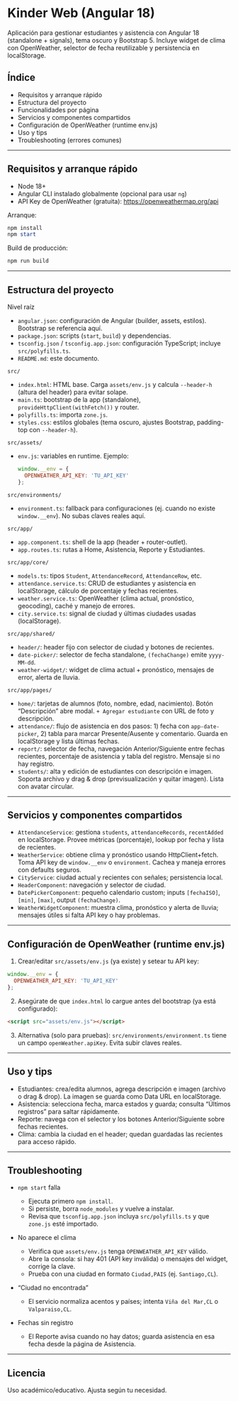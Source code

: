 # Kinder Web (Angular 18)

Aplicación para gestionar estudiantes y asistencia con Angular 18 (standalone + signals), tema oscuro y Bootstrap 5. Incluye widget de clima con OpenWeather, selector de fecha reutilizable y persistencia en localStorage.

## Índice
- Requisitos y arranque rápido
- Estructura del proyecto
- Funcionalidades por página
- Servicios y componentes compartidos
- Configuración de OpenWeather (runtime env.js)
- Uso y tips
- Troubleshooting (errores comunes)

---

## Requisitos y arranque rápido
- Node 18+
- Angular CLI instalado globalmente (opcional para usar `ng`)
- API Key de OpenWeather (gratuita): https://openweathermap.org/api

Arranque:

```powershell
npm install
npm start
```

Build de producción:

```powershell
npm run build
```

---

## Estructura del proyecto

Nivel raíz
- `angular.json`: configuración de Angular (builder, assets, estilos). Bootstrap se referencia aquí.
- `package.json`: scripts (`start`, `build`) y dependencias.
- `tsconfig.json` / `tsconfig.app.json`: configuración TypeScript; incluye `src/polyfills.ts`.
- `README.md`: este documento.

`src/`
- `index.html`: HTML base. Carga `assets/env.js` y calcula `--header-h` (altura del header) para evitar solape.
- `main.ts`: bootstrap de la app (standalone), `provideHttpClient(withFetch())` y router.
- `polyfills.ts`: importa `zone.js`.
- `styles.css`: estilos globales (tema oscuro, ajustes Bootstrap, padding-top con `--header-h`).

`src/assets/`
- `env.js`: variables en runtime. Ejemplo:
  ```js
  window.__env = {
    OPENWEATHER_API_KEY: 'TU_API_KEY'
  };
  ```

`src/environments/`
- `environment.ts`: fallback para configuraciones (ej. cuando no existe `window.__env`). No subas claves reales aquí.

`src/app/`
- `app.component.ts`: shell de la app (header + router-outlet).
- `app.routes.ts`: rutas a Home, Asistencia, Reporte y Estudiantes.

`src/app/core/`
- `models.ts`: tipos `Student`, `AttendanceRecord`, `AttendanceRow`, etc.
- `attendance.service.ts`: CRUD de estudiantes y asistencia en localStorage, cálculo de porcentaje y fechas recientes.
- `weather.service.ts`: OpenWeather (clima actual, pronóstico, geocoding), caché y manejo de errores.
- `city.service.ts`: signal de ciudad y últimas ciudades usadas (localStorage).

`src/app/shared/`
- `header/`: header fijo con selector de ciudad y botones de recientes.
- `date-picker/`: selector de fecha standalone, `(fechaChange)` emite `yyyy-MM-dd`.
- `weather-widget/`: widget de clima actual + pronóstico, mensajes de error, alerta de lluvia.

`src/app/pages/`
- `home/`: tarjetas de alumnos (foto, nombre, edad, nacimiento). Botón “Descripción” abre modal. `+ Agregar estudiante` con URL de foto y descripción.
- `attendance/`: flujo de asistencia en dos pasos: 1) fecha con `app-date-picker`, 2) tabla para marcar Presente/Ausente y comentario. Guarda en localStorage y lista últimas fechas.
- `report/`: selector de fecha, navegación Anterior/Siguiente entre fechas recientes, porcentaje de asistencia y tabla del registro. Mensaje si no hay registro.
- `students/`: alta y edición de estudiantes con descripción e imagen. Soporta archivo y drag & drop (previsualización y quitar imagen). Lista con avatar circular.

---

## Servicios y componentes compartidos
- `AttendanceService`: gestiona `students`, `attendanceRecords`, `recentAdded` en localStorage. Provee métricas (porcentaje), lookup por fecha y lista de recientes.
- `WeatherService`: obtiene clima y pronóstico usando HttpClient+fetch. Toma API key de `window.__env` o `environment`. Cachea y maneja errores con defaults seguros.
- `CityService`: ciudad actual y recientes con señales; persistencia local.
- `HeaderComponent`: navegación y selector de ciudad.
- `DatePickerComponent`: pequeño calendario custom; inputs `[fechaISO]`, `[min]`, `[max]`, output `(fechaChange)`.
- `WeatherWidgetComponent`: muestra clima, pronóstico y alerta de lluvia; mensajes útiles si falta API key o hay problemas.

---

## Configuración de OpenWeather (runtime env.js)
1) Crear/editar `src/assets/env.js` (ya existe) y setear tu API key:

```js
window.__env = {
  OPENWEATHER_API_KEY: 'TU_API_KEY'
};
```

2) Asegúrate de que `index.html` lo cargue antes del bootstrap (ya está configurado):

```html
<script src="assets/env.js"></script>
```

3) Alternativa (solo para pruebas): `src/environments/environment.ts` tiene un campo `openWeather.apiKey`. Evita subir claves reales.

---

## Uso y tips
- Estudiantes: crea/edita alumnos, agrega descripción e imagen (archivo o drag & drop). La imagen se guarda como Data URL en localStorage.
- Asistencia: selecciona fecha, marca estados y guarda; consulta “Últimos registros” para saltar rápidamente.
- Reporte: navega con el selector y los botones Anterior/Siguiente sobre fechas recientes.
- Clima: cambia la ciudad en el header; quedan guardadas las recientes para acceso rápido.

---

## Troubleshooting
- `npm start` falla
  - Ejecuta primero `npm install`.
  - Si persiste, borra `node_modules` y vuelve a instalar.
  - Revisa que `tsconfig.app.json` incluya `src/polyfills.ts` y que `zone.js` esté importado.

- No aparece el clima
  - Verifica que `assets/env.js` tenga `OPENWEATHER_API_KEY` válido.
  - Abre la consola: si hay 401 (API key inválida) o mensajes del widget, corrige la clave.
  - Prueba con una ciudad en formato `Ciudad,PAIS` (ej. `Santiago,CL`).

- “Ciudad no encontrada”
  - El servicio normaliza acentos y países; intenta `Viña del Mar,CL` o `Valparaiso,CL`.

- Fechas sin registro
  - El Reporte avisa cuando no hay datos; guarda asistencia en esa fecha desde la página de Asistencia.

---

## Licencia
Uso académico/educativo. Ajusta según tu necesidad.
